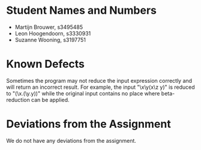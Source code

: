 # Student Names and Numbers
* Martijn Brouwer, s3495485
* Leon Hoogendoorn, s3330931
* Suzanne Wooning, s3197751

# Known Defects
Sometimes the program may not reduce the input expression correctly and will 
return an incorrect result. For example, the input "\x\y(x\z y)" is reduced to
"(\x.(\y.y))" while the original input contains no place where beta-reduction 
can be applied.

# Deviations from the Assignment
We do not have any deviations from the assignment.
